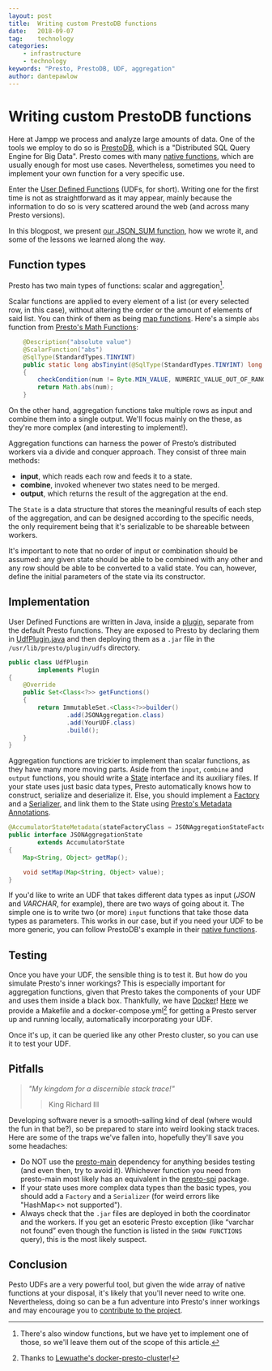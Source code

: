 ```yaml
---
layout: post
title:  Writing custom PrestoDB functions
date:   2018-09-07
tag:    technology
categories:
    - infrastructure
    - technology
keywords: "Presto, PrestoDB, UDF, aggregation"
author: dantepawlow
---
```


# Writing custom PrestoDB functions

<!--excerpt.start-->

Here at Jampp we process and analyze large amounts of data.
One of the tools we employ to do so is [PrestoDB](https://prestodb.io/), which is a "Distributed SQL Query Engine for Big Data".
Presto comes with many [native functions](https://prestodb.io/docs/current/functions.html), which are usually enough for most use cases. Nevertheless, sometimes you need to implement your own function for a very specific use.

Enter the [User Defined Functions](https://prestodb.io/docs/current/develop/functions.html) (UDFs, for short).
Writing one for the first time is not as straightforward as it may appear, mainly because the information to do so is very scattered around the web (and across many Presto versions).

In this blogpost, we present [our JSON_SUM function](TODO), how we wrote it, and some of the lessons we learned along the way.

<!--excerpt.end-->

## Function types

Presto has two main types of functions: scalar and aggregation[^1].

Scalar functions are applied to every element of a list (or every selected row, in this case), without altering the order or the amount of elements of said list.
You can think of them as being [map functions](https://en.wikipedia.org/wiki/Map_(higher-order_function)).
Here's a simple `abs` function from [Presto's Math Functions](https://github.com/prestodb/presto/blob/3060c65a1812c6c8b0c2ab725b0184dbad67f0ed/presto-main/src/main/java/com/facebook/presto/operator/scalar/MathFunctions.java#L93):

```java
    @Description("absolute value")
    @ScalarFunction("abs")
    @SqlType(StandardTypes.TINYINT)
    public static long absTinyint(@SqlType(StandardTypes.TINYINT) long num)
    {
        checkCondition(num != Byte.MIN_VALUE, NUMERIC_VALUE_OUT_OF_RANGE, "Value -128 is out of range for abs(tinyint)");
        return Math.abs(num);
    }
```

On the other hand, aggregation functions take multiple rows as input and combine them into a single output.
We'll focus mainly on the these, as they're more complex (and interesting to implement!).

[^1]: There's also window functions, but we have yet to implement one of those, so we'll leave them out of the scope of this article.

Aggregation functions can harness the power of Presto’s distributed workers via a divide and conquer approach.
They consist of three main methods:

* __input__, which reads each row and feeds it to a state.
* __combine__, invoked whenever two states need to be merged.
* __output__, which returns the result of the aggregation at the end.

The `State` is a data structure that stores the meaningful results of each step of the aggregation, and can be designed according to the specific needs, the only requirement being that it's serializable to be shareable between workers.

It's important to note that no order of input or combination should be assumed: any given state should be able to be combined with any other and any row should be able to be converted to a valid state.
You can, however, define the initial parameters of the state via its constructor.

## Implementation

User Defined Functions are written in Java, inside a [plugin](https://prestodb.io/docs/current/develop/spi-overview.html), separate from the default Presto functions.
They are exposed to Presto by declaring them in [UdfPlugin.java](TODO) and then deploying them as a `.jar` file in the `/usr/lib/presto/plugin/udfs` directory.

```java
public class UdfPlugin
        implements Plugin
{
    @Override
    public Set<Class<?>> getFunctions()
    {
        return ImmutableSet.<Class<?>>builder()
                .add(JSONAggregation.class)
                .add(YourUDF.class)
                .build();
    }
}
```

Aggregation functions are trickier to implement than scalar functions, as they have many more moving parts.
Aside from the `input`, `combine` and `output` functions, you should write a [State](TODO) interface and its auxiliary files.
If your state uses just basic data types, Presto automatically knows how to construct, serialize and deserialize it.
Else, you should implement a [Factory](TODO) and a [Serializer](TODO), and link them to the State using [Presto's Metadata Annotations](https://github.com/prestodb/presto/tree/3060c65a1812c6c8b0c2ab725b0184dbad67f0ed/presto-main/src/main/java/com/facebook/presto/metadata).

```java
@AccumulatorStateMetadata(stateFactoryClass = JSONAggregationStateFactory.class, stateSerializerClass = JSONAggregationStateSerializer.class)
public interface JSONAggregationState
        extends AccumulatorState
{
    Map<String, Object> getMap();

    void setMap(Map<String, Object> value);
}
```

If you'd like to write an UDF that takes different data types as input (_JSON_ and _VARCHAR_, for example), there are two ways of going about it.
The simple one is to write two (or more) `input` functions that take those data types as parameters.
This works in our case, but if you need your UDF to be more generic, you can follow PrestoDB's example in their [native functions](https://github.com/prestodb/presto/tree/master/presto-main/src/main/java/com/facebook/presto/operator/aggregation).

## Testing

Once you have your UDF, the sensible thing is to test it. But how do you simulate Presto's inner workings? This is especially important for aggregation functions, given that Presto takes the components of your UDF and uses them inside a black box.
Thankfully, we have [Docker](https://www.docker.com/)! [Here](TODO) we provide a Makefile and a docker-compose.yml[^2] for getting a Presto server up and running locally, automatically incorporating your UDF.

[^2]: Thanks to [Lewuathe's docker-presto-cluster](https://github.com/Lewuathe/docker-presto-cluster)!

Once it's up, it can be queried like any other Presto cluster, so you can use it to test your UDF.

## Pitfalls

> _"My kingdom for a discernible stack trace!"_
>> King Richard III

Developing software never is a smooth-sailing kind of deal (where would the fun in that be?), so be prepared to stare into weird looking stack traces.
Here are some of the traps we've fallen into, hopefully they'll save you some headaches:

* Do NOT use the [presto-main](https://mvnrepository.com/artifact/com.facebook.presto/presto-main) dependency for anything besides testing (and even then, try to avoid it). Whichever function you need from presto-main most likely has an equivalent in the [presto-spi](https://mvnrepository.com/artifact/com.facebook.presto/presto-spi) package.
* If your state uses more complex data types than the basic types, you should add a `Factory` and a `Serializer` (for weird errors like "HashMap<> not supported").
* Always check that the `.jar` files are deployed in both the coordinator and the workers. If you get an esoteric Presto exception (like “varchar not found” even though the function is listed in the `SHOW FUNCTIONS` query), this is the most likely suspect.

## Conclusion

Pesto UDFs are a very powerful tool, but given the wide array of native functions at your disposal, it's likely that you'll never need to write one.
Nevertheless, doing so can be a fun adventure into Presto's inner workings and may encourage you to [contribute to the project](https://github.com/prestodb/presto/blob/master/CONTRIBUTING.md).